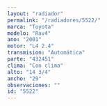 ```yaml
---
layout: "radiador"
permalink: "/radiadores/5522/"
marca: "Toyota"
modelo: "Rav4"
ano: "2001"
motor: "L4 2.4"
transmision: "Automática"
parte: "432451"
clima: "Con clima"
alto: "14 3/4"
ancho: "29"
observaciones: ""
id: "5522"
---
```


